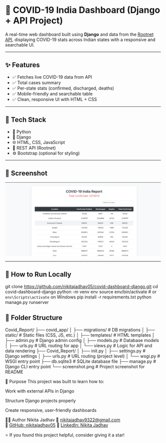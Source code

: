# 🦠 COVID-19 India Dashboard (Django + API Project)

A real-time web dashboard built using **Django** and data from the [Rootnet API](https://api.rootnet.in/covid19-in/stats/latest), displaying COVID-19 stats across Indian states with a responsive and searchable UI.

---

## ✨ Features

- ✅ Fetches live COVID-19 data from API
- ✅ Total cases summary
- ✅ Per-state stats (confirmed, discharged, deaths)
- ✅ Mobile-friendly and searchable table
- ✅ Clean, responsive UI with HTML + CSS

---

## 🧰 Tech Stack

- 🐍 Python
- 🌿 Django
- 🌐 HTML, CSS, JavaScript
- 🔗 REST API (Rootnet)
- ⚙️ Bootstrap (optional for styling)

---
## 📸 Screenshot

![COVID Dashboard Screenshot](https://github.com/nikitajadhav05/covid-dashboard-django/blob/main/screenshot.png?raw=true)


---

## 🚀 How to Run Locally


git clone https://github.com/nikitajadhav05/covid-dashboard-django.git
cd covid-dashboard-django
python -m venv env
source env/bin/activate  # or `env\Scripts\activate` on Windows
pip install -r requirements.txt
python manage.py runserver





## 📁 Folder Structure
Covid_Report/
├── covid_app/
│ ├── migrations/ # DB migrations
│ ├── static/ # Static files (CSS, JS, etc.)
│ ├── templates/ # HTML templates
│ ├── admin.py # Django admin config
│ ├── models.py # Database models
│ ├── urls.py # URL routing for app
│ └── views.py # Logic for API and data rendering
├── Covid_Report/
│ ├── init.py
│ ├── settings.py # Django settings
│ ├── urls.py # URL routing (project level)
│ └── wsgi.py # WSGI entry point
├── db.sqlite3 # SQLite database file
├── manage.py # Django CLI entry point
└── screenshot.png # Project screenshot for README






📌 Purpose
This project was built to learn how to:

Work with external APIs in Django

Structure Django projects properly

Create responsive, user-friendly dashboards


🙋‍♀️ Author
Nikita Jadhav
📧 [nikitajadhav9322@gmail.com](mailto:nikitajadhav9322@gmail.com)  
🔗 [GitHub: nikitajadhav05](https://github.com/nikitajadhav05)
🔗 [LinkedIn: Nikita Jadhav](https://www.linkedin.com/in/nikita-jadhav-899867316)





⭐ If you found this project helpful, consider giving it a star!




